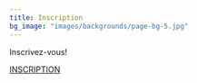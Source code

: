 ```yaml
---
title: Inscription
bg_image: "images/backgrounds/page-bg-5.jpg"
---
```


Inscrivez-vous!

<a href="/" class="btn btn-primary">INSCRIPTION</a>
